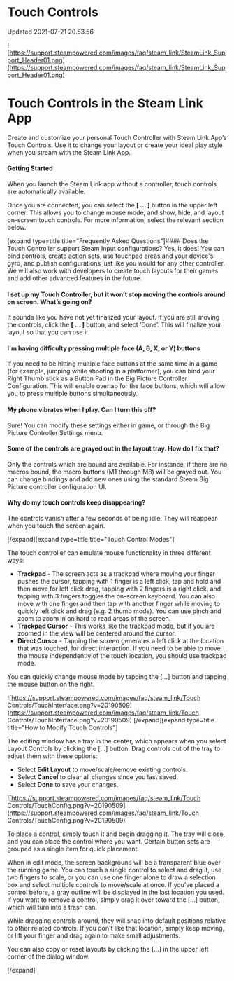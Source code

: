 # Touch Controls
Updated 2021-07-21 20.53.56

![https://support.steampowered.com/images/faq/steam_link/SteamLink_Support_Header01.png](https://support.steampowered.com/images/faq/steam_link/SteamLink_Support_Header01.png)  
  
# Touch Controls in the Steam Link App 
Create and customize your personal Touch Controller with Steam Link App’s Touch Controls. Use it to change your layout or create your ideal play style when you stream with the Steam Link App.  
  
#### Getting Started
When you launch the Steam Link app without a controller, touch controls are automatically available.  
  
Once you are connected, you can select the **[ ... ]** button in the upper left corner. This allows you to change mouse mode, and show, hide, and layout on-screen touch controls. For more information, select the relevant section below.  
  
[expand type=title title="Frequently Asked Questions"]#### Does the Touch Controller support Steam Input configurations?
Yes, it does! You can bind controls, create action sets, use touchpad areas and your device's gyro, and publish configurations just like you would for any other controller. We will also work with developers to create touch layouts for their games and add other advanced features in the future.  
  
#### I set up my Touch Controller, but it won’t stop moving the controls around on screen. What’s going on?
It sounds like you have not yet finalized your layout. If you are still moving the controls, click the **[ ... ]** button, and select ‘Done’. This will finalize your layout so that you can use it.  
  
#### I'm having difficulty pressing multiple face (A, B, X, or Y) buttons
If you need to be hitting multiple face buttons at the same time in a game (for example, jumping while shooting in a platformer), you can bind your Right Thumb stick as a Button Pad in the Big Picture Controller Configuration. This will enable overlap for the face buttons, which will allow you to press multiple buttons simultaneously.  
  
#### My phone vibrates when I play. Can I turn this off?
Sure! You can modify these settings either in game, or through the Big Picture Controller Settings menu.  
  
#### Some of the controls are grayed out in the layout tray. How do I fix that?
Only the controls which are bound are available. For instance, if there are no macros bound, the macro buttons (M1 through M8) will be grayed out. You can change bindings and add new ones using the standard Steam Big Picture controller configuration UI.  
  
#### Why do my touch controls keep disappearing?
The controls vanish after a few seconds of being idle. They will reappear when you touch the screen again.  
  
[/expand][expand type=title title="Touch Control Modes"]  
  
The touch controller can emulate mouse functionality in three different ways:  
  

* **Trackpad** - The screen acts as a trackpad where moving your finger pushes the cursor, tapping with 1 finger is a left click, tap and hold and then move for left click drag, tapping with 2 fingers is a right click, and tapping with 3 fingers toggles the on-screen keyboard. You can also move with one finger and then tap with another finger while moving to quickly left click and drag (e.g. 2 thumb mode). You can use pinch and zoom to zoom in on hard to read areas of the screen.
* **Trackpad Cursor** - This works like the trackpad mode, but if you are zoomed in the view will be centered around the cursor.
* **Direct Cursor** - Tapping the screen generates a left click at the location that was touched, for direct interaction. If you need to be able to move the mouse independently of the touch location, you should use trackpad mode.

  
  
You can quickly change mouse mode by tapping the [...] button and tapping the mouse button on the right.  
  
![https://support.steampowered.com/images/faq/steam_link/Touch Controls/TouchInterface.png?v=20190509](https://support.steampowered.com/images/faq/steam_link/Touch Controls/TouchInterface.png?v=20190509) [/expand][expand type=title title="How to Modify Touch Controls"]  
  
The editing window has a tray in the center, which appears when you select Layout Controls by clicking the […] button. Drag controls out of the tray to adjust them with these options:  
  

* Select **Edit Layout** to move/scale/remove existing controls.
* Select **Cancel** to clear all changes since you last saved.
* Select **Done** to save your changes.

 ![https://support.steampowered.com/images/faq/steam_link/Touch Controls/TouchConfig.png?v=20190509](https://support.steampowered.com/images/faq/steam_link/Touch Controls/TouchConfig.png?v=20190509)  
  
To place a control, simply touch it and begin dragging it. The tray will close, and you can place the control where you want. Certain button sets are grouped as a single item for quick placement.  
  
When in edit mode, the screen background will be a transparent blue over the running game. You can touch a single control to select and drag it, use two fingers to scale, or you can use one finger alone to draw a selection box and select multiple controls to move/scale at once. If you've placed a control before, a gray outline will be displayed in the last location you used. If you want to remove a control, simply drag it over toward the [...] button, which will turn into a trash can.  
  
While dragging controls around, they will snap into default positions relative to other related controls. If you don't like that location, simply keep moving, or lift your finger and drag again to make small adjustments.  
  
You can also copy or reset layouts by clicking the […] in the upper left corner of the dialog window.  
  
[/expand]